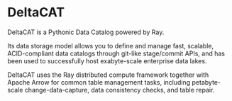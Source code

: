 # DeltaCAT

DeltaCAT is a Pythonic Data Catalog powered by Ray.

Its data storage model allows you to define and manage fast, scalable,
ACID-compliant data catalogs through git-like stage/commit APIs, and has been
used to successfully host exabyte-scale enterprise data lakes.

DeltaCAT uses the Ray distributed compute framework together with Apache Arrow
for common table management tasks, including petabyte-scale
change-data-capture, data consistency checks, and table repair.
